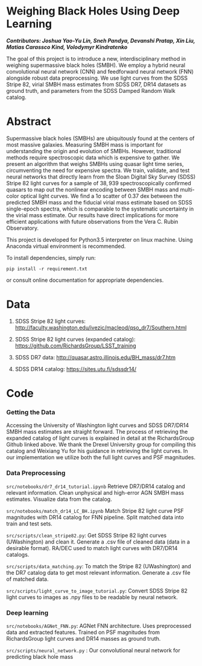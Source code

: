 # Weighing Black Holes Using Deep Learning
_**Contributors: Joshua Yao-Yu Lin, Sneh Pandya, Devanshi Pratap, Xin Liu, Matias Carassco Kind, Volodymyr Kindratenko**_

The goal of this project is to introduce a new, interdisciplinary method in weighing supermassive black holes (SMBH).  We employ a hybrid neural convolutional neural network (CNN) and feedforward neural network (FNN) alongside robust data preprocessing.  We use light curves from the SDSS Stripe 82, virial SMBH mass estimates from SDSS DR7, DR14 datasets as ground truth, and parameters from the SDSS Damped Random Walk catalog.

# Abstract
Supermassive black holes (SMBHs) are ubiquitously found at the centers of most massive galaxies. Measuring SMBH mass is important for understanding the origin and evolution of SMBHs. However, traditional methods require spectroscopic data which is expensive to gather. We present an algorithm that weighs SMBHs using quasar light time series, circumventing the need for expensive spectra. We train, validate, and test neural networks that directly learn from the Sloan Digital Sky Survey (SDSS) Stripe 82 light curves for a sample of $38,939$ spectroscopically confirmed quasars to map out the nonlinear encoding between SMBH mass and multi-color optical light curves. We find a 1&sigma; scatter of 0.37 dex between the predicted SMBH mass and the fiducial virial mass estimate based on SDSS single-epoch spectra, which is comparable to the systematic uncertainty in the virial mass estimate. Our results have direct implications for more efficient applications with future observations from the Vera C. Rubin Observatory.

This project is developed for Python3.5 interpreter on linux machine. Using Anaconda virtual environment is recommended.

To install dependencies, simply run:

`pip install -r requirement.txt`

or consult online documentation for appropriate dependencies.

# Data

1. SDSS Stripe 82 light curves: http://faculty.washington.edu/ivezic/macleod/qso_dr7/Southern.html

2. SDSS Stripe 82 light curves (expanded catalog): https://github.com/RichardsGroup/LSST_training

3. SDSS DR7 data: http://quasar.astro.illinois.edu/BH_mass/dr7.htm

4. SDSS DR14 catalog: https://sites.utu.fi/sdssdr14/

# Code
### Getting the Data

Accessing the University of Washington light curves and SDSS DR7/DR14 SMBH mass estimates are straight forward.
The process of retrieving the expanded catalog of light curves is explained in detail at the RichardsGroup Github linked above.  We thank the Drexel University group for compiling this catalog and Weixiang Yu for his guidance in retrieving the light curves.  In our implementation we utilize both the full light curves and PSF magnitudes.

<!-- `src/data/dr14_LC.csv`
Data from RichardsGroup light curve catalog.  ML feature extraction pipeline doesn't use full light curves. The colors and bands in this data are directly from point-spread function (PSF) magnitudes.

`src/data/LCs/`
Stripe 82 light curves from Richards Group LSST_training repository.

`src/data/QSO_S82`
Stripe 82 light curves from University of Washington catalog. -->

### Data Preprocessing

`src/notebooks/dr7_dr14_tutorial.ipynb`
Retrieve DR7/DR14 catalog and relevant information.  Clean unphysical and high-error AGN SMBH mass estimates.  Visualize data from the catalog.
<!-- Outputs:
- `src/data/dr14_BH.csv` -->

`src/notebooks/match_dr14_LC_BH.ipynb`
Match Stripe 82 light curve PSF magnitudes with DR14 catalog for FNN pipeline.  Split matched data into train and test sets.
<!-- Outputs:
- `src/data/matched_dr14.csv`
- `src/data/TRAIN_dr14.csv`
- `src/data/TEST_dr14.csv` -->

`src/scripts/clean_stripe82.py`:
Get SDSS Stripe 82 light curves (UWashington) and clean it. Generate a .csv file of cleaned data (data in a desirable format). RA/DEC used to match light curves with DR7/DR14 catalogs.

`src/scripts/data_matching.py`:
To match the Stripe 82 (UWashington) and the DR7 catalog data to get most relevant information. Generate a .csv file of matched data.

`src/scripts/light_curve_to_image_tutorial.py`: Convert SDSS Stripe 82 light curves to images as .npy files to be readable by neural network.

<!--
`src/scripts/split_data.py`: Module to split data into training and testing sets.

`src/scripts/random_reject.py`: Script to randomly reject data points from light curve files and generate new numpy files.  Used to test lower-end benchmark of when network stops performing well. -->

### Deep learning

`src/notebooks/AGNet_FNN.py`: AGNet FNN architecture.  Uses preprocessed data and extracted features.  Trained on PSF magnitudes from RichardsGroup light curves and DR14 masses as ground truth.

`src/scripts/neural_network.py` : Our convolutional neural network for predicting black hole mass

<!-- `src/notebooks/plot_skymap.ipynb`: Skymap of complete Stripe 82 and DR7 datasets in radial ascension vs declination coordinates.

`src/notebooks/plot_mass_and_error.ipynb`:  Statistical analysis to visualize error information across all mass data and statistical analysis to visualize error information as a function of mass. As expected, lower mass SMBH have a wider spread of errors.

`src/notebooks/plot_light_curve.ipynb`: Example light curve of u,g,r,i,z bands and respective error information from Stripe 82 dataset and example of an unphysical light curve.  This is usually do to anomaly in telescope observation.  Such light curves are removed for training.

`src/notebooks/plot_simulated_light_curve.ipynb`:  Example of a simulated light curve using one standard deviation error from error information present in DR7 & S82 datasets.  Simulation assumes identical ID and redshift information from source light curve, and simulated new band magnitudes.

`src/notebooks/plot_2d_light_curve_image.ipynb` : Example of a 224 x 224 numpy array visualized as a image that will be fed into our neural network.  These images numpy images encode the same information as our light curves.

`src/notebooks/plot_z_simulated_results.ipynb` : Results for our neural network for redshift using our 10x simulated dataset.

`src/notebooks/plot_mass_simulated_results.ipynb` : Results for our neural network for mass using our 10x simulated dataset. -->

<!-- # Plots

<img src ="./plots/skymap.png" alt="plot" title="skymap" width="600" height="400" />

<img src ="./plots/mass_hist.png" alt="plot" title="mass histogram" width="600" height="400" />

<img src ="./plots/mass_scatter.png" alt="plot" title="mass scatter" width="600" height="400" />

<img src ="./plots/light_curve.png" alt="plot" title="light curve" width="600" height="400" />

<img src ="./plots/unphysical_LC.png" alt="plot" title="unphysical LC" width="600" height="400" />

<img src ="./plots/simulated_LC.png" alt="plot" title="simulated light curve" width="600" height="400" />

<img src ="./plots/morse_code.png" alt="plot" title="2D light curve image" width="500" height="500" />


# Results

<img src ="./plots/z_results.png" alt="plot" title="results for redshift" width="600" height="400" />

<img src ="./plots/mass_results.png" alt="plot" title="results for mass" width="600" height="400" />

<img src ="./plots/mass_results_z.png" alt="plot" title="results for mass" width="600" height="400" />

<img src ="./plots/mass_mass.png" alt="plot" title="results for mass" width="500" height="500" />

<img src ="./plots/z_z.png" alt="plot" title="results for redshift" width="500" height="500" />
 -->
<!-- # References

1. Pasquet-Itam, J., and J. Pasquet. “Deep Learning Approach for Classifying, Detecting Andpredicting Photometric Redshifts of Quasars in the Sloan DigitalSky Survey Stripe 82.” Astronomy & Astrophysics, vol. 611, 2018

2. Sun, Mouyuan et al. “Corona-Heated Accretion-Disk Reprocessing: A Physical Model to Decipher the Melody of AGN UV/Optical Twinkling.” The Astrophysical Journal 891.2 (2020): 178. Crossref. Web. -->
